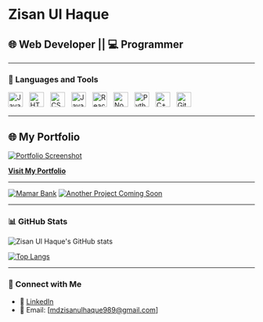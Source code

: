 # Zisan Ul Haque

## 🌐 Web Developer || 💻 Programmer

---

### 🧰 Languages and Tools

<img align="left" alt="Java" width="30px" style="padding-right:10px;" src="https://cdn.jsdelivr.net/gh/devicons/devicon/icons/java/java-original.svg" />
<img align="left" alt="HTML" width="30px" style="padding-right:10px;" src="https://cdn.jsdelivr.net/gh/devicons/devicon/icons/html5/html5-plain.svg" />
<img align="left" alt="CSS" width="30px" style="padding-right:10px;" src="https://cdn.jsdelivr.net/gh/devicons/devicon/icons/css3/css3-plain.svg" />
<img align="left" alt="JavaScript" width="30px" style="padding-right:10px;" src="https://cdn.jsdelivr.net/gh/devicons/devicon/icons/javascript/javascript-plain.svg" />
<img align="left" alt="React" width="30px" style="padding-right:10px;" src="https://cdn.jsdelivr.net/gh/devicons/devicon/icons/react/react-original.svg" />
<img align="left" alt="NodeJS" width="30px" style="padding-right:10px;" src="https://cdn.jsdelivr.net/gh/devicons/devicon/icons/nodejs/nodejs-original.svg" />
<img align="left" alt="Python" width="30px" style="padding-right:10px;" src="https://cdn.jsdelivr.net/gh/devicons/devicon/icons/python/python-plain.svg" />
<img align="left" alt="C++" width="30px" style="padding-right:10px;" src="https://cdn.jsdelivr.net/gh/devicons/devicon/icons/cplusplus/cplusplus-line.svg" />
<img align="left" alt="GitHub" width="30px" style="padding-right:10px;" src="https://cdn.jsdelivr.net/gh/devicons/devicon/icons/github/github-original.svg" />
<br /><br />

---

## 🌐 My Portfolio

[![Portfolio Screenshot](https://github.com/user-attachments/assets/57d648fa-884f-487b-af65-52e081c198c1)](https://zisanulhaque.github.io/portfolio-1/)

[**Visit My Portfolio**](https://zisanulhaque.github.io/portfolio-1/)

---
<!-- BEGIN PROJECT-CARDS -->
[![Mamar Bank](https://ytcards.demolab.com/?id=placeholder&title=Mamar+Bank&lang=en&timestamp=1706150400&background_color=%230d1117&title_color=%23ffffff&stats_color=%23dedede&max_title_lines=2&width=250&border_radius=5&duration=120 "Mamar Bank")](https://mamar-bank-8zxv.onrender.com/)
[![Another Project Coming Soon](https://ytcards.demolab.com/?id=placeholder&title=Another+Project+Coming+Soon&lang=en&timestamp=1706150400&background_color=%230d1117&title_color=%23ffffff&stats_color=%23dedede&max_title_lines=2&width=250&border_radius=5&duration=120 "Another Project Coming Soon")](#)
<!-- END PROJECT-CARDS -->


---


### 📊 GitHub Stats

![Zisan Ul Haque's GitHub stats](https://github-readme-stats.vercel.app/api?username=ZisanUlHaque&show_icons=true&theme=transparent)

[![Top Langs](https://github-readme-stats.vercel.app/api/top-langs/?username=ZisanUlHaque&layout=compact&theme=transparent)](https://github.com/anuraghazra/github-readme-stats)

---

### 🔗 Connect with Me

- 💼 [LinkedIn](https://www.linkedin.com/in/zisan-ul-haque/)
- 📧 Email: [mdzisanulhaque989@gmail.com]
